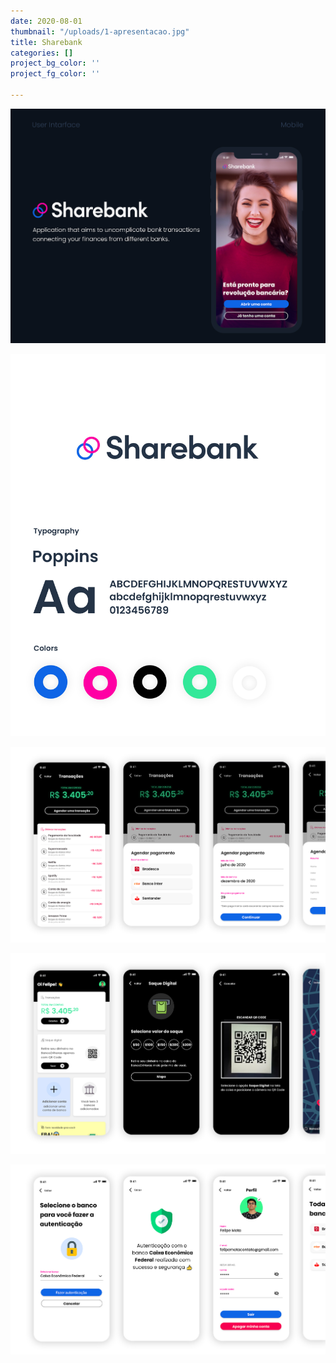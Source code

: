 ```yaml
---
date: 2020-08-01
thumbnail: "/uploads/1-apresentacao.jpg"
title: Sharebank
categories: []
project_bg_color: ''
project_fg_color: ''

---
```

![](/uploads/1-apresentacao.jpg)

![](/uploads/2-apresentacao.jpg)

![](/uploads/3-apresentacao.jpg)

![](/uploads/4-apresentacao.jpg)

![](/uploads/5-apresentacao.jpg)